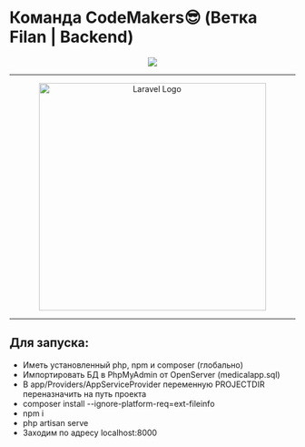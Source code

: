 # Команда CodeMakers😎 (Ветка Filan | Backend)
<p align="center"><img src='https://media1.tenor.com/m/hmDMrE1yMAkAAAAC/when-the-coding-when-the.gif'></p>
<hr>
<p align="center"><a href="https://www.youtube.com/watch?v=dQw4w9WgXcQ" target="_blank"><img src="https://raw.githubusercontent.com/laravel/art/master/logo-lockup/5%20SVG/2%20CMYK/1%20Full%20Color/laravel-logolockup-cmyk-red.svg" width="400" alt="Laravel Logo"></a></p>
<hr>

## Для запуска:
- Иметь установленный php, npm и composer (глобально)
- Импортировать БД в PhpMyAdmin от OpenServer (medicalapp.sql)
- В app/Providers/AppServiceProvider переменную PROJECTDIR переназначить на путь проекта
- composer install --ignore-platform-req=ext-fileinfo
- npm i
- php artisan serve
- Заходим по адресу localhost:8000

